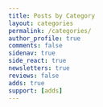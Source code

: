 ```yaml
---
title: Posts by Category
layout: categories
permalink: /categories/
author_profile: true
comments: false
sidenav: true
side_react: true
newsletters: true
reviews: false
adds: true
support: [adds]
---
```

